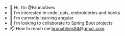- 👋 Hi, I’m @BrunaAlves
- 👀 I’m interested in code, cats, embroideries and books
- 🌱 I’m currently learning angular
- 💞️ I’m looking to collaborate to Spring Boot projects
- 📫 How to reach me brunahlves94@gmail.com

<!---
BrunaAlves/BrunaAlves is a ✨ special ✨ repository because its `README.md` (this file) appears on your GitHub profile.
You can click the Preview link to take a look at your changes.
--->
